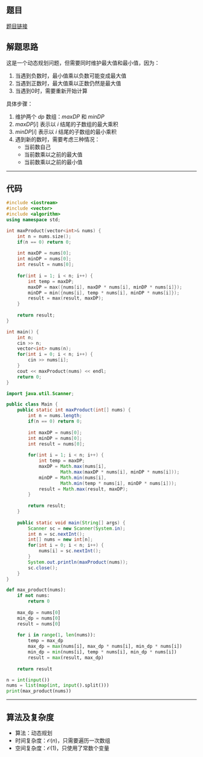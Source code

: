 ## 题目
[题目链接](https://www.nowcoder.com/practice/fd8c819c07c9493887bfac8549c119f4?tpId=308&tqId=2368589&sourceUrl=/exam/oj&channenl=wgithub&fromPut=wgithub)

## 解题思路

这是一个动态规划问题，但需要同时维护最大值和最小值，因为：
1. 当遇到负数时，最小值乘以负数可能变成最大值
2. 当遇到正数时，最大值乘以正数仍然是最大值
3. 当遇到0时，需要重新开始计算

具体步骤：
1. 维护两个 $dp$ 数组：$maxDP$ 和 $minDP$
2. $maxDP[i]$ 表示以 $i$ 结尾的子数组的最大乘积
3. $minDP[i]$ 表示以 $i$ 结尾的子数组的最小乘积
4. 遇到新的数时，需要考虑三种情况：
   - 当前数自己
   - 当前数乘以之前的最大值
   - 当前数乘以之前的最小值

---

## 代码

```c++ []
#include <iostream>
#include <vector>
#include <algorithm>
using namespace std;

int maxProduct(vector<int>& nums) {
    int n = nums.size();
    if(n == 0) return 0;
    
    int maxDP = nums[0];
    int minDP = nums[0];
    int result = nums[0];
    
    for(int i = 1; i < n; i++) {
        int temp = maxDP;
        maxDP = max({nums[i], maxDP * nums[i], minDP * nums[i]});
        minDP = min({nums[i], temp * nums[i], minDP * nums[i]});
        result = max(result, maxDP);
    }
    
    return result;
}

int main() {
    int n;
    cin >> n;
    vector<int> nums(n);
    for(int i = 0; i < n; i++) {
        cin >> nums[i];
    }
    cout << maxProduct(nums) << endl;
    return 0;
}
```
```java []
import java.util.Scanner;

public class Main {
    public static int maxProduct(int[] nums) {
        int n = nums.length;
        if(n == 0) return 0;
        
        int maxDP = nums[0];
        int minDP = nums[0];
        int result = nums[0];
        
        for(int i = 1; i < n; i++) {
            int temp = maxDP;
            maxDP = Math.max(nums[i], 
                    Math.max(maxDP * nums[i], minDP * nums[i]));
            minDP = Math.min(nums[i], 
                    Math.min(temp * nums[i], minDP * nums[i]));
            result = Math.max(result, maxDP);
        }
        
        return result;
    }
    
    public static void main(String[] args) {
        Scanner sc = new Scanner(System.in);
        int n = sc.nextInt();
        int[] nums = new int[n];
        for(int i = 0; i < n; i++) {
            nums[i] = sc.nextInt();
        }
        System.out.println(maxProduct(nums));
        sc.close();
    }
}
```
```python []
def max_product(nums):
    if not nums:
        return 0
        
    max_dp = nums[0]
    min_dp = nums[0]
    result = nums[0]
    
    for i in range(1, len(nums)):
        temp = max_dp
        max_dp = max(nums[i], max_dp * nums[i], min_dp * nums[i])
        min_dp = min(nums[i], temp * nums[i], min_dp * nums[i])
        result = max(result, max_dp)
    
    return result

n = int(input())
nums = list(map(int, input().split()))
print(max_product(nums))
```

---

## 算法及复杂度
- 算法：动态规划
- 时间复杂度：$\mathcal{O}(n)$，只需要遍历一次数组
- 空间复杂度：$\mathcal{O}(1)$，只使用了常数个变量





